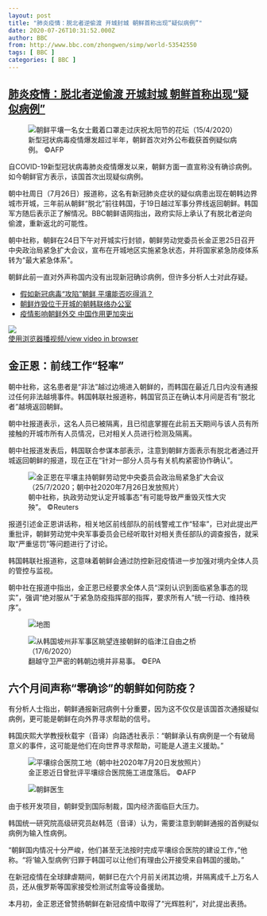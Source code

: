```yaml
---
layout: post
title: "肺炎疫情：脱北者逆偷渡 开城封城 朝鲜首称出现“疑似病例”"
date: 2020-07-26T10:31:52.000Z
author: BBC
from: http://www.bbc.com/zhongwen/simp/world-53542550
tags: [ BBC ]
categories: [ BBC ]
---
```

<!--1595759512000-->
[肺炎疫情：脱北者逆偷渡 开城封城 朝鲜首称出现“疑似病例”](http://www.bbc.com/zhongwen/simp/world-53542550)
------

<div>
<figure><img alt="朝鲜平壤一名女士戴着口罩走过庆祝太阳节的花坛（15/4/2020）" src="https://ichef.bbci.co.uk/news/600/cpsprodpb/143BA/production/_113647828_gettyimages-1209935870.jpg" referrerpolicy="no-referrer"><br><figcaption>新型冠状病毒疫情爆发超过半年，朝鲜首次对外公布截获首例疑似病例。 ©AFP</figcaption></figure><p class="story-body__introduction">自COVID-19新型冠状病毒肺炎疫情爆发以来，朝鲜方面一直宣称没有确诊病例。如今朝鲜官方表示，该国首次出现疑似病例。</p><p>朝中社周日（7月26日）报道称，这名有新冠肺炎症状的疑似病患出现在朝韩边界城市开城，三年前从朝鲜“脱北”前往韩国，于19日越过军事分界线返回朝鲜。韩国军方随后表示正了解情况。BBC朝鲜语网指出，政府实际上承认了有脱北者逆向偷渡，重新返北的可能性。</p><p>朝中社称，朝鲜在24日下午对开城实行封锁，朝鲜劳动党委员长金正恩25日召开中央政治局紧急扩大会议，宣布在开城地区实施紧急状态，并将国家紧急防疫体系转为“最大紧急体系”。</p><p>朝鲜此前一直对外声称国内没有出现新冠确诊病例，但许多分析人士对此存疑。</p><ul class="story-body__unordered-list"><li class="story-body__list-item"><a href="http://www.bbc.com/zhongwen/simp/52599578" class="story-body__link">假如新冠病毒“攻陷”朝鲜 平壤能否吃得消？</a></li><li class="story-body__list-item"><a href="http://www.bbc.com/zhongwen/simp/world-53061814" class="story-body__link">朝鲜炸毁位于开城的朝韩联络办公室</a></li><li class="story-body__list-item"><a href="http://www.bbc.com/zhongwen/simp/world-52853415" class="story-body__link">疫情影响朝鲜外交 中国作用更加突出</a></li></ul><img class="media-placeholder player-with-placeholder__image narrative-video-placeholder" src="https://ichef.bbci.co.uk/images/ic/720x405/p08b8k72.jpg" referrerpolicy="no-referrer"><br><a href="https://www.bbc.com/zhongwen/simp/world-53542550/embed">使用浏览器播视频/view video in browser</a><h2 class="story-body__crosshead">金正恩：前线工作“轻率”</h2><p>朝中社称，这名患者是“非法”越过边境进入朝鲜的，而韩国在最近几日内没有通报过任何非法越境事件。韩国韩联社报道称，韩国官员正在确认本月间是否有“脱北者”越境返回朝鲜。</p><p>朝中社报道表示，这名人员已被隔离，且已彻底掌握在此前五天期间与该人员有所接触的开城市所有人员情况，已对相关人员进行检测及隔离。</p><p>朝中社报道发表后，韩国联合参谋本部表示，注意到朝鲜方面表示有脱北者通过开城返回朝鲜的报道，现在正在“针对一部分人员与有关机构紧密协作确认”。</p><figure><img alt="金正恩在平壤主持朝鲜劳动党中央委员会政治局紧急扩大会议（25/7/2020；朝中社2020年7月26日发放照片）" src="https://ichef.bbci.co.uk/news/600/cpsprodpb/5824/production/_113646522_hi062628606.jpg" referrerpolicy="no-referrer"><br><figcaption>朝中社称，执政劳动党认定开城事态“有可能导致严重毁灭性大灾殃”。 ©Reuters</figcaption></figure><p>报道引述金正恩讲话称，相关地区前线部队的前线警戒工作“轻率”，已对此提出严重批评，朝鲜劳动党中央军事委员会已经听取针对相关责任部队的调查报告，就采取“严重惩罚”等问题进行了讨论。</p><p>韩国韩联社报道称，这意味着朝鲜会通过防控新冠疫情进一步加强对境内全体人员的管控与监视。</p><p>朝中社在报道中指出，金正恩已经要求全体人员“深刻认识到面临紧急事态的现实”，强调“绝对服从”于紧急防疫指挥部的指挥，要求所有人“统一行动、维持秩序”。</p><figure><img alt="地图" src="https://ichef.bbci.co.uk/news/600/cpsprodpb/0E26/production/_112922630_20200616-north-korea-kaesong-chinese-trad-map1024-nc.png" referrerpolicy="no-referrer"><br><figcaption></figcaption></figure><figure><img alt="从韩国坡州非军事区眺望连接朝鲜的临津江自由之桥（17/6/2020）" src="https://ichef.bbci.co.uk/news/600/cpsprodpb/03C4/production/_113646900_hi061986867.jpg" referrerpolicy="no-referrer"><br><figcaption>翻越守卫严密的韩朝边境并非易事。 ©EPA</figcaption></figure><h2 class="story-body__crosshead">六个月间声称“零确诊”的朝鲜如何防疫？</h2><p>有分析人士指出，朝鲜通报新冠病例十分重要，因为这不仅仅是该国首次通报疑似病例，更可能是朝鲜在向外界寻求帮助的信号。</p><p>韩国庆熙大学教授秋载宇（音译）向路透社表示：“朝鲜承认有病例是一个有破局意义的事件，这可能是他们在向世界寻求帮助，可能是人道主义援助。”</p><figure><img alt="平壤综合医院工地（朝中社2020年7月20日发放照片）" src="https://ichef.bbci.co.uk/news/600/cpsprodpb/A644/production/_113646524_hi062540422.jpg" referrerpolicy="no-referrer"><br><figcaption>金正恩近日曾批评平壤综合医院施工进度落后。 ©AFP</figcaption></figure><figure><img alt="朝鲜医生" src="https://ichef.bbci.co.uk/news/600/cpsprodpb/CD54/production/_113646525_nkorea_doctor-nc.png" referrerpolicy="no-referrer"><br><figcaption></figcaption></figure><p>由于核开发项目，朝鲜受到国际制裁，国内经济面临巨大压力。</p><p>韩国统一研究院高级研究员赵韩范（音译）认为，需要注意到朝鲜通报的首例疑似病例为输入性病例。</p><p>“朝鲜国内情况十分严峻，他们甚至无法按时完成平壤综合医院的建设工作，”他称。“将‘输入型病例’归罪于韩国可以让他们有理由公开接受来自韩国的援助。”</p><p>在新冠疫情在全球肆虐期间，朝鲜已在六个月前关闭其边境，并隔离成千上万名人员，还从俄罗斯等国家接受检测试剂盒等设备援助。</p><p>本月初，金正恩还曾赞扬朝鲜在新冠疫情中取得了“光辉胜利”，对此提出表扬。</p>
</div>
